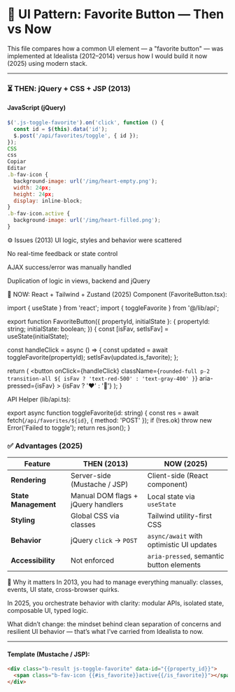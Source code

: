 # 🔘 UI Pattern: Favorite Button — Then vs Now

This file compares how a common UI element — a "favorite button" — was implemented at Idealista (2012–2014) versus how I would build it now (2025) using modern stack.

---

### ⏳ THEN: jQuery + CSS + JSP (2013)

#### JavaScript (jQuery)

```js
$('.js-toggle-favorite').on('click', function () {
  const id = $(this).data('id');
  $.post('/api/favorites/toggle', { id });
});
CSS
css
Copiar
Editar
.b-fav-icon {
  background-image: url('/img/heart-empty.png');
  width: 24px;
  height: 24px;
  display: inline-block;
}
.b-fav-icon.active {
  background-image: url('/img/heart-filled.png');
}
```

⚙️ Issues (2013)
UI logic, styles and behavior were scattered

No real-time feedback or state control

AJAX success/error was manually handled

Duplication of logic in views, backend and jQuery

🚀 NOW: React + Tailwind + Zustand (2025)
Component (FavoriteButton.tsx):

import { useState } from 'react';
import { toggleFavorite } from '@/lib/api';

export function FavoriteButton({ propertyId, initialState }: {
  propertyId: string;
  initialState: boolean;
}) {
  const [isFav, setIsFav] = useState(initialState);

  const handleClick = async () => {
    const updated = await toggleFavorite(propertyId);
    setIsFav(updated.is_favorite);
  };

  return (
    <button
      onClick={handleClick}
      className={`rounded-full p-2 transition-all ${
        isFav ? 'text-red-500' : 'text-gray-400'
      }`}
      aria-pressed={isFav}
    >
      {isFav ? '❤️' : '🤍'}
    </button>
  );
}

API Helper (lib/api.ts):

export async function toggleFavorite(id: string) {
  const res = await fetch(`/api/favorites/${id}`, { method: 'POST' });
  if (!res.ok) throw new Error('Failed to toggle');
  return res.json();
}

### ✅ Advantages (2025)

| **Feature**         | **THEN (2013)**                        | **NOW (2025)**                              |
|---------------------|----------------------------------------|---------------------------------------------|
| **Rendering**       | Server-side (Mustache / JSP)           | Client-side (React component)               |
| **State Management**| Manual DOM flags + jQuery handlers     | Local state via `useState`                  |
| **Styling**         | Global CSS via classes                 | Tailwind utility-first CSS                  |
| **Behavior**        | jQuery `click` → `POST`                | `async/await` with optimistic UI updates    |
| **Accessibility**   | Not enforced                           | `aria-pressed`, semantic button elements    |

🧠 Why it matters
In 2013, you had to manage everything manually: classes, events, UI state, cross-browser quirks.

In 2025, you orchestrate behavior with clarity: modular APIs, isolated state, composable UI, typed logic.

What didn’t change: the mindset behind clean separation of concerns and resilient UI behavior — that’s what I’ve carried from Idealista to now.

---

#### Template (Mustache / JSP):

```html
<div class="b-result js-toggle-favorite" data-id="{{property_id}}">
  <span class="b-fav-icon {{#is_favorite}}active{{/is_favorite}}"></span>
</div>
```

